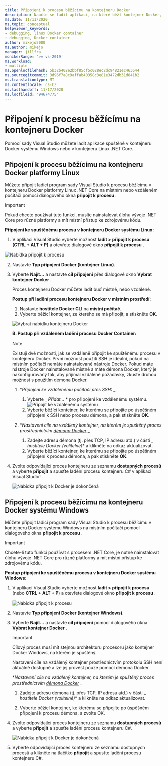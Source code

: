 ```yaml
---
title: Připojení k procesu běžícímu na kontejneru Docker
description: Naučte se ladit aplikaci, na které běží kontejner Docker, pomocí sady Visual Studio.
ms.date: 11/11/2020
ms.topic: conceptual
helpviewer_keywords:
- debugging, linux Docker container
- debugging, Docker container
author: mikejo5000
ms.author: mikejo
manager: jillfra
monikerRange: '>= vs-2019'
ms.workload:
- multiple
ms.openlocfilehash: 5b32b402e2bbf85cf5c028ec2dc94821ec463644
ms.sourcegitcommit: 3d96f7a8c9affab40358c3e81e3472db31d841b2
ms.translationtype: MT
ms.contentlocale: cs-CZ
ms.lasthandoff: 11/17/2020
ms.locfileid: "94674775"
---
```

# <a name="attach-to-a-process-running-on-a-docker-container"></a>Připojení k procesu běžícímu na kontejneru Docker 

Pomocí sady Visual Studio můžete ladit aplikace spuštěné v kontejneru Docker systému Windows nebo v kontejneru Linux .NET Core.

## <a name="attach-to-a-process-running-on-a-linux-docker-container"></a>Připojení k procesu běžícímu na kontejneru Docker platformy Linux

Můžete připojit ladicí program sady Visual Studio k procesu běžícímu v kontejneru Docker platformy Linux .NET Core na místním nebo vzdáleném počítači pomocí dialogového okna **připojit k procesu** .

> [!IMPORTANT]
> Pokud chcete používat tuto funkci, musíte nainstalovat úlohu vývoje .NET Core pro různé platformy a mít místní přístup ke zdrojovému kódu.

**Připojení ke spuštěnému procesu v kontejneru Docker systému Linux:**

1. V aplikaci Visual Studio vyberte možnost **ladit > připojit k procesu (CTRL + ALT + P)** a otevřete dialogové okno **připojit k procesu** .

![Nabídka připojit k procesu](../debugger/media/attach-process-menu.png "Attach_To_Process_Menu")

2. Nastavte **Typ připojení** **Docker (kontejner Linux)**.
3. Vyberte **Najít...** a nastavte **cíl připojení** přes dialogové okno **Vybrat kontejner Docker** .

    Proces kontejneru Docker můžete ladit buď místně, nebo vzdáleně.

    **Postup při ladění procesu kontejneru Docker v místním prostředí:**
    1. Nastavte **hostitele Docker CLI** na **místní počítač**.
    1. Vyberte běžící kontejner, ze kterého se má připojit, a stiskněte **OK**.

    ![Vybrat nabídku kontejneru Docker](../debugger/media/select-docker-container.png "Select_Docker_Container_Menu")

    **B. Postup při vzdáleném ladění procesu Docker Container:**

    > [!NOTE]
    > Existují dvě možnosti, jak se vzdáleně připojit ke spuštěnému procesu v kontejneru Docker. První možnost použití SSH je ideální, pokud na místním počítači nemáte nainstalované nástroje Docker.  Pokud máte nástroje Docker nainstalované místně a máte démona Docker, který je nakonfigurovaný tak, aby přijímal vzdálené požadavky, zkuste druhou možnost s použitím démona Docker.

    1. **_Připojení ke vzdálenému počítači přes SSH:_* _
        1. Vyberte _ *Přidat...* * pro připojení ke vzdálenému systému.<br/>
        ![Připojit ke vzdálenému systému](../debugger/media/connect-remote-system.png "Připojit ke vzdálenému systému")
        1. Vyberte běžící kontejner, ke kterému se připojíte po úspěšném připojení k SSH nebo procesu démona, a pak stiskněte **OK**.

    1. **_Nastavení cíle na vzdálený kontejner, na kterém je spuštěný proces prostřednictvím [démona Docker](https://docs.docker.com/engine/reference/commandline/dockerd/)_* _
        1. Zadejte adresu démona (tj. přes TCP, IP adresu atd.) v části _ *hostitele Docker (volitelné)** a klikněte na odkaz aktualizovat.
        1. Vyberte běžící kontejner, ke kterému se připojíte po úspěšném připojení k procesu démona, a pak stiskněte **OK**.

4. Zvolte odpovídající proces kontejneru ze seznamu **dostupných procesů** a vyberte **připojit** a spusťte ladění procesu kontejneru C# v aplikaci Visual Studio!

    ![Nabídka připojit k Docker je dokončená](../debugger/media/docker-attach-complete.png "Nabídka připojit k systému Linux Docker je dokončená")

## <a name="attach-to-a-process-running-on-a-windows-docker-container"></a>Připojení k procesu běžícímu na kontejneru Docker systému Windows

Můžete připojit ladicí program sady Visual Studio k procesu běžícímu v kontejneru Docker systému Windows na místním počítači pomocí dialogového okna **připojit k procesu** .

> [!IMPORTANT]
> Chcete-li tuto funkci používat s procesem .NET Core, je nutné nainstalovat úlohu vývoje .NET Core pro různé platformy a mít místní přístup ke zdrojovému kódu.

**Postup připojení ke spuštěnému procesu v kontejneru Docker systému Windows:**

1. V aplikaci Visual Studio vyberte možnost **ladit > připojit k procesu** (nebo **CTRL + ALT + P**) a otevřete dialogové okno **připojit k procesu** .

   ![Nabídka připojit k procesu](../debugger/media/attach-process-menu-docker-windows.png "Attach_To_Process_Menu")

2. Nastavte **Typ připojení** **Docker (kontejner Windows)**.
3. Vyberte **Najít...** a nastavte **cíl připojení** pomocí dialogového okna **Vybrat kontejner Docker** .

    > [!IMPORTANT]
    > Cílový proces musí mít stejnou architekturu procesoru jako kontejner Docker Windows, na kterém je spuštěný.

   Nastavení cíle na vzdálený kontejner prostřednictvím protokolu SSH není aktuálně dostupné a lze jej provést pouze pomocí démona Docker.

    **_Nastavení cíle na vzdálený kontejner, na kterém je spuštěný proces prostřednictvím [démona Docker](https://docs.docker.com/engine/reference/commandline/dockerd/)_* _
    1. Zadejte adresu démona (tj. přes TCP, IP adresu atd.) v části _ *hostitele Docker (volitelné)** a klikněte na odkaz aktualizovat.

    1. Vyberte běžící kontejner, ke kterému se připojíte po úspěšném připojení k procesu démona, a zvolte OK.

4. Zvolte odpovídající proces kontejneru ze seznamu **dostupných procesů** a vyberte **připojit** a spusťte ladění procesu kontejneru C#.

    ![Nabídka připojit k Docker je dokončená](../debugger/media/docker-attach-complete-windows.png "Dokončená nabídka připojit k programu Windows Docker")

5.  Vyberte odpovídající proces kontejneru ze seznamu dostupných procesů a klikněte na tlačítko **připojit** a spusťte ladění procesu kontejneru C#.